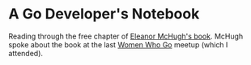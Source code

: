 # A Go Developer's Notebook

Reading through the free chapter of [Eleanor McHugh's book](https://leanpub.com/GoNotebook/read_sample). McHugh spoke about the book at the last [Women Who Go](https://www.meetup.com/Women-Who-Go-London/events/234588055/) meetup (which I attended).
